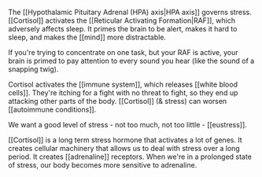 The [[Hypothalamic Pituitary Adrenal (HPA) axis|HPA axis]] governs stress. [[Cortisol]] activates the [[Reticular Activating Formation|RAF]], which adversely affects sleep. It primes the brain to be alert, makes it hard to sleep, and makes the [[mind]] more distractable.

If you're trying to concentrate on one task, but your RAF is active, your brain is primed to pay attention to every sound you hear (like the sound of a snapping twig).

Cortisol activates the [[immune system]], which releases [[white blood cells]]. They're itching for a fight with no threat to fight, so they end up attacking other parts of the body. [[Cortisol]] (& stress) can worsen [[autoimmune conditions]].

We want a good level of stress - not too much, not too little - [[eustress]].


[[Cortisol]] is a long term stress hormone that activates a lot of genes. It creates cellular machinery that allows us to deal with stress over a long period. It creates [[adrenaline]] receptors. When we're in a prolonged state of stress, our body becomes more sensitive to adrenaline.